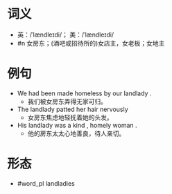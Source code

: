 # 词义
- 英：/ˈlændleɪdi/； 美：/ˈlændleɪdi/
- #n 女房东；(酒吧或招待所的)女店主，女老板；女地主
# 例句
- We had been made homeless by our landlady .
	- 我们被女房东弄得无家可归。
- The landlady patted her hair nervously
	- 女房东焦虑地轻抚着她的头发。
- His landlady was a kind , homely woman .
	- 他的房东太太心地善良，待人亲切。
# 形态
- #word_pl landladies
